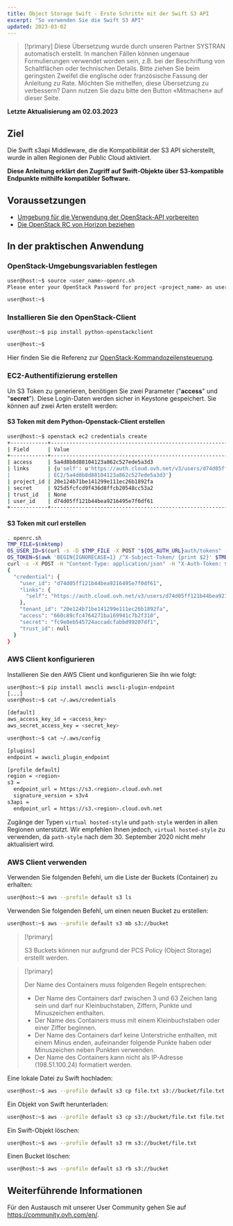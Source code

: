 ```yaml
---
title: Object Storage Swift - Erste Schritte mit der Swift S3 API
excerpt: "So verwenden Sie die Swift S3 API"
updated: 2023-03-02
---
```


> [!primary]
> Diese Übersetzung wurde durch unseren Partner SYSTRAN automatisch erstellt. In manchen Fällen können ungenaue Formulierungen verwendet worden sein, z.B. bei der Beschriftung von Schaltflächen oder technischen Details. Bitte ziehen Sie beim geringsten Zweifel die englische oder französische Fassung der Anleitung zu Rate. Möchten Sie mithelfen, diese Übersetzung zu verbessern? Dann nutzen Sie dazu bitte den Button «Mitmachen» auf dieser Seite.
>

**Letzte Aktualisierung am 02.03.2023**

## Ziel

Die Swift s3api Middleware, die die Kompatibilität der S3 API sicherstellt, wurde in allen Regionen der Public Cloud aktiviert.

**Diese Anleitung erklärt den Zugriff auf Swift-Objekte über S3-kompatible Endpunkte mithilfe kompatibler Software.**

## Voraussetzungen

- [Umgebung für die Verwendung der OpenStack-API vorbereiten](/pages/platform/public-cloud/prepare_the_environment_for_using_the_openstack_api)
- [Die OpenStack RC von Horizon beziehen](/pages/platform/public-cloud/access_and_security_in_horizon)

## In der praktischen Anwendung

### OpenStack-Umgebungsvariablen festlegen

```bash
user@host:~$ source <user_name>-openrc.sh
Please enter your OpenStack Password for project <project_name> as user <user_name>:

user@host:~$
```

### Installieren Sie den OpenStack-Client

```bash
user@host:~$ pip install python-openstackclient

user@host:~$
```

Hier finden Sie die Referenz zur [OpenStack-Kommandozeilensteuerung](https://docs.openstack.org/python-openstackclient/latest/).

### EC2-Authentifizierung erstellen

Un S3 Token zu generieren, benötigen Sie zwei Parameter ("**access**" und "**secret**").
Diese Login-Daten werden sicher in Keystone gespeichert. Sie können auf zwei Arten erstellt werden:

#### S3 Token mit dem Python-Openstack-Client erstellen

```bash
user@host:~$ openstack ec2 credentials create
+------------+----------------------------------------------------------------------------------------------------------------------------+
| Field      | Value                                                                                                                      |
+------------+----------------------------------------------------------------------------------------------------------------------------+
| access     | 5a4d8b8d88104123a862c527ede5a3d3                                                                                           |
| links      | {u'self': u'https://auth.cloud.ovh.net/v3/users/d74d05ff121b44bea9216495e7f0df61/credentials/OS-                     |
|            | EC2/5a4d8b8d88104123a862c527ede5a3d3'}                                                                                     |
| project_id | 20e124b71be141299e111ec26b1892fa                                                                                           |
| secret     | 925d5fcfcd9f436d8ffcb20548cc53a2                                                                                           |
| trust_id   | None                                                                                                                       |
| user_id    | d74d05ff121b44bea9216495e7f0df61                                                                                           |
+------------+----------------------------------------------------------------------------------------------------------------------------+
```

#### S3 Token mit curl erstellen

```bash
. openrc.sh
TMP_FILE=$(mktemp)
OS_USER_ID=$(curl -s -D $TMP_FILE -X POST "${OS_AUTH_URL}auth/tokens" -H "Content-Type: application/json" -d '{"auth":{"identity":{"methods":["password"],"password":{"user":{"name":"'$OS_USERNAME'","domain":{"id":"default"},"password":"'$OS_PASSWORD'"}}},"scope":{"project":{ "id":"'$OS_TENANT_ID'","domain":{"id":"default"}}}}}' | jq -r '.["token"]["user"]["id"]')
OS_TOKEN=$(awk 'BEGIN{IGNORECASE=1} /^X-Subject-Token/ {print $2}' $TMP_FILE |  tr -d "\r")
curl -s -X POST -H "Content-Type: application/json" -H "X-Auth-Token: $OS_TOKEN" -d '{"tenant_id": "'$OS_TENANT_ID'"}' "${OS_AUTH_URL}users/${OS_USER_ID}/credentials/OS-EC2" | jq .
{
  "credential": {
    "user_id": "d74d05ff121b44bea9216495e7f0df61",
    "links": {
      "self": "https://auth.cloud.ovh.net/v3/users/d74d05ff121b44bea9216495e7f0df61/credentials/OS-EC2/660c89cfc4764271ba169941c7b2f310"
    },
    "tenant_id": "20e124b71be141299e111ec26b1892fa",
    "access": "660c89cfc4764271ba169941c7b2f310",
    "secret": "fc9e8eb545724accadcfabbd99207df1",
    "trust_id": null
  }
}
```

### AWS Client konfigurieren

Installieren Sie den AWS Client und konfigurieren Sie ihn wie folgt:

```bash
user@host:~$ pip install awscli awscli-plugin-endpoint
[...]
user@host:~$ cat ~/.aws/credentials

[default]
aws_access_key_id = <access_key>
aws_secret_access_key = <secret_key>

user@host:~$ cat ~/.aws/config

[plugins]
endpoint = awscli_plugin_endpoint

[profile default]
region = <region>
s3 =
  endpoint_url = https://s3.<region>.cloud.ovh.net
  signature_version = s3v4
s3api =
  endpoint_url = https://s3.<region>.cloud.ovh.net
```

Zugänge der Typen `virtual hosted-style` und `path-style` werden in allen Regionen unterstützt. Wir empfehlen Ihnen jedoch, `virtual hosted-style` zu verwenden, da `path-style` nach dem 30. September 2020 nicht mehr aktualisiert wird.

### AWS Client verwenden

Verwenden Sie folgenden Befehl, um die Liste der Buckets (Container) zu erhalten:

```bash
user@host:~$ aws --profile default s3 ls
```

Verwenden Sie folgenden Befehl, um einen neuen Bucket zu erstellen:

```bash
user@host:~$ aws --profile default s3 mb s3://bucket
```

> [!primary]
>
> S3 Buckets können nur aufgrund der PCS Policy (Object Storage) erstellt werden.
>

> [!primary]
>
> Der Name des Containers muss folgenden Regeln entsprechen:
>  
> - Der Name des Containers darf zwischen 3 und 63 Zeichen lang sein und darf nur Kleinbuchstaben, Ziffern, Punkte und Minuszeichen enthalten.  
> - Der Name des Containers muss mit einem Kleinbuchstaben oder einer Ziffer beginnen.  
> - Der Name des Containers darf keine Unterstriche enthalten, mit einem Minus enden, aufeinander folgende Punkte haben oder Minuszeichen neben Punkten verwenden.  
> - Der Name des Containers kann nicht als IP-Adresse (198.51.100.24) formatiert werden.  
>

Eine lokale Datei zu Swift hochladen:

```bash
user@host:~$ aws --profile default s3 cp file.txt s3://bucket/file.txt
```

Ein Objekt von Swift herunterladen:

```bash
user@host:~$ aws --profile default s3 cp s3://bucket/file.txt file.txt
```

Ein Swift-Objekt löschen:

```bash
user@host:~$ aws --profile default s3 rm s3://bucket/file.txt
```

Einen Bucket löschen:

```bash
user@host:~$ aws --profile default s3 rb s3://bucket
```

## Weiterführende Informationen

Für den Austausch mit unserer User Community gehen Sie auf <https://community.ovh.com/en/>.
